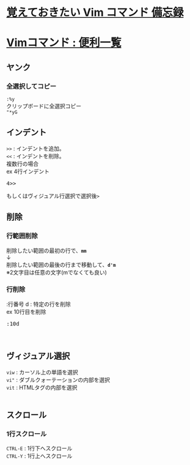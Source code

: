 # [覚えておきたい Vim コマンド 備忘録](https://qiita.com/colorrabbit/items/755cfbb0e97d48280775)
# [Vimコマンド : 便利一覧](https://qiita.com/iwaseasahi/items/f536bb3772d2fad5e03c)

## ヤンク
### 全選択してコピー
`:%y`<br>
クリップボードに全選択コピー<br>
`"*yG`

## インデント
`>>` : インデントを追加。<br>
`<<` : インデントを削除。<br>
複数行の場合<br>
ex 4行インデント<br>
<pre>
4>>
</pre>
もしくはヴィジュアル行選択で選択後`>`
<br>

## 削除
### 行範囲削除
削除したい範囲の最初の行で、**`mm`**<br>
↓<br>
削除したい範囲の最後の行まで移動して、**`d'm`**<br>
※2文字目は任意の文字(mでなくても良い)<br>

### 行削除
:行番号 d : 特定の行を削除<br>
ex 10行目を削除<br>
<pre>
:10d
</pre>
<br>

## ヴィジュアル選択
`viw` : カーソル上の単語を選択<br>
`vi"` : ダブルクォーテーションの内部を選択<br>
`vit` : HTMLタグの内部を選択<br>
<br>

## スクロール
### 1行スクロール
`CTRL-E` : 1行下へスクロール<br>
`CTRL-Y` : 1行上へスクロール<br>
